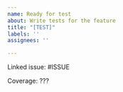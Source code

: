 ```yaml
---
name: Ready for test
about: Write tests for the feature
title: "[TEST]"
labels: ''
assignees: ''

---
```


Linked issue: #ISSUE

Coverage: ???
